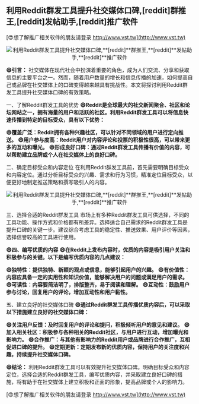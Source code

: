 ## **利用Reddit群发工具提升社交媒体口碑,**[reddit]**群推王,**[reddit]**发帖助手,**[reddit]**推广软件**

[😍想了解推广相关软件的朋友请登录 http://www.vst.tw](http://www.vst.tw)

 <center><img src="https://vst.tw/MP4/tuiguang/png/2.png" alt="利用Reddit群发工具提升社交媒体口碑,**[reddit]**群推王,**[reddit]**发帖助手,**[reddit]**推广软件"></center>

**😄引言：**
社交媒体在现代社会中扮演着重要的角色，成为人们交流、分享和获取信息的主要平台之一。然而，随着用户数量的增长和信息传播的加速，如何提高自己或品牌在社交媒体上的口碑变得越来越具有挑战性。本文将探讨利用Reddit群发工具提升社交媒体口碑的有效策略。

一、了解Reddit群发工具的优势
**😄Reddit是全球最大的社交新闻聚合、社区和论坛网站之一，拥有海量的用户和活跃的社区。利用Reddit群发工具可以将信息快速传播到特定的目标受众，具有以下优势：**

**😄覆盖广泛：Reddit拥有各种兴趣社区，可以针对不同领域的用户进行定向推送。**
**😄用户参与度高：Reddit用户对内容评论和投票的积极性很高，可以带来更多的互动和曝光。**
**😄形成良好口碑：通过Reddit群发工具传播有价值的内容，可以帮助建立品牌或个人在社交媒体上的良好口碑。**

二、确定目标受众和内容定位
在利用Reddit群发工具前，首先需要明确目标受众和内容定位。通过分析目标受众的兴趣、需求和行为习惯，精准定位目标受众，以便更好地制定推送策略和撰写吸引人的内容。

 <center><img src="https://vst.tw/MP4/tuiguang/png/8.png" alt="利用Reddit群发工具提升社交媒体口碑,**[reddit]**群推王,**[reddit]**发帖助手,**[reddit]**推广软件"></center>

三、选择合适的Reddit群发工具
市场上有多种Reddit群发工具可供选择，不同的工具功能、操作方式和价格都有所差异。选择适合自己需求的Reddit群发工具是提升口碑的关键一步。建议综合考虑工具的稳定性、推送效果、用户评价等因素，选择信誉较高的工具进行使用。

**😄四、编写优质的内容**
**😄在Reddit上发布内容时，优质的内容是吸引用户关注和积极参与的关键。以下是编写优质内容的几点建议：**

**😄独特性：提供独特、新颖的观点或信息，能够引起用户的兴趣。**
**😄有价值性：内容应具备一定的实用性和知识价值，能够解决用户的问题或满足用户的需求。**
**😄可读性：内容要简洁明了，排版整齐，易于阅读和理解。**
**😄互动性：鼓励用户参与讨论，回复用户的评论，增加互动性和用户黏性。**

五、建立良好的社交媒体口碑
**😄通过Reddit群发工具传播优质内容后，可以采取以下措施建立良好的社交媒体口碑：**

**😄关注用户反馈：及时回复用户的评论和提问，积极倾听用户的意见和建议。**
**😄加入相关社区：积极参与各种相关的Reddit社区，与用户进行互动，增加曝光和影响力。**
**😄合作推广：与其他有影响力的Reddit用户或品牌进行合作推广，互相促进口碑的提升。**
**😄定期更新：定期发布新的优质内容，保持用户的关注度和兴趣，持续提升社交媒体口碑。**

**😄结论：**
利用Reddit群发工具可以有效提升社交媒体口碑。明确目标受众和内容定位，选择合适的Reddit群发工具，编写优质内容，并采取建立良好口碑的措施，将有助于在社交媒体上建立积极和正面的形象，提高品牌或个人的影响力。

[😍想了解推广相关软件的朋友请登录 http://www.vst.tw](http://www.vst.tw)



